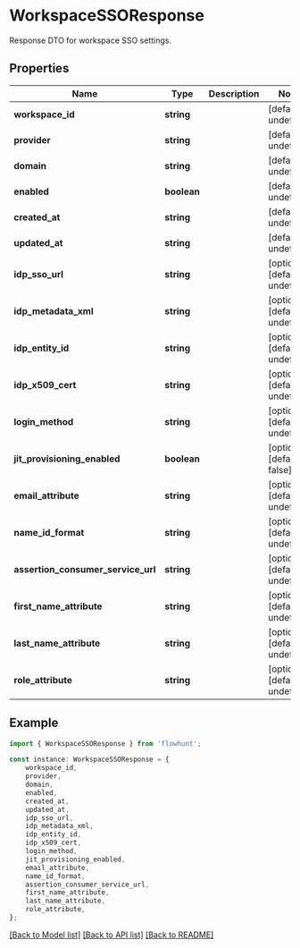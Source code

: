 # WorkspaceSSOResponse

Response DTO for workspace SSO settings.

## Properties

Name | Type | Description | Notes
------------ | ------------- | ------------- | -------------
**workspace_id** | **string** |  | [default to undefined]
**provider** | **string** |  | [default to undefined]
**domain** | **string** |  | [default to undefined]
**enabled** | **boolean** |  | [default to undefined]
**created_at** | **string** |  | [default to undefined]
**updated_at** | **string** |  | [default to undefined]
**idp_sso_url** | **string** |  | [optional] [default to undefined]
**idp_metadata_xml** | **string** |  | [optional] [default to undefined]
**idp_entity_id** | **string** |  | [optional] [default to undefined]
**idp_x509_cert** | **string** |  | [optional] [default to undefined]
**login_method** | **string** |  | [optional] [default to undefined]
**jit_provisioning_enabled** | **boolean** |  | [optional] [default to false]
**email_attribute** | **string** |  | [optional] [default to undefined]
**name_id_format** | **string** |  | [optional] [default to undefined]
**assertion_consumer_service_url** | **string** |  | [optional] [default to undefined]
**first_name_attribute** | **string** |  | [optional] [default to undefined]
**last_name_attribute** | **string** |  | [optional] [default to undefined]
**role_attribute** | **string** |  | [optional] [default to undefined]

## Example

```typescript
import { WorkspaceSSOResponse } from 'flowhunt';

const instance: WorkspaceSSOResponse = {
    workspace_id,
    provider,
    domain,
    enabled,
    created_at,
    updated_at,
    idp_sso_url,
    idp_metadata_xml,
    idp_entity_id,
    idp_x509_cert,
    login_method,
    jit_provisioning_enabled,
    email_attribute,
    name_id_format,
    assertion_consumer_service_url,
    first_name_attribute,
    last_name_attribute,
    role_attribute,
};
```

[[Back to Model list]](../README.md#documentation-for-models) [[Back to API list]](../README.md#documentation-for-api-endpoints) [[Back to README]](../README.md)
